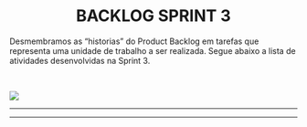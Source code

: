 <h1 align = "center">  BACKLOG SPRINT 3 </h1>

   Desmembramos as “historias” do Product Backlog em tarefas que representa uma unidade de trabalho a ser realizada.
   Segue abaixo a lista de atividades desenvolvidas na Sprint 3.

   <br/>
  
   ![](https://i.imgur.com/uMXPnNP.jpg)

   <p align "center">

   <hr>

   <p align ="center">

   <p align "center">

   <hr>

   <p align ="center">


   <h5 align = "center">

